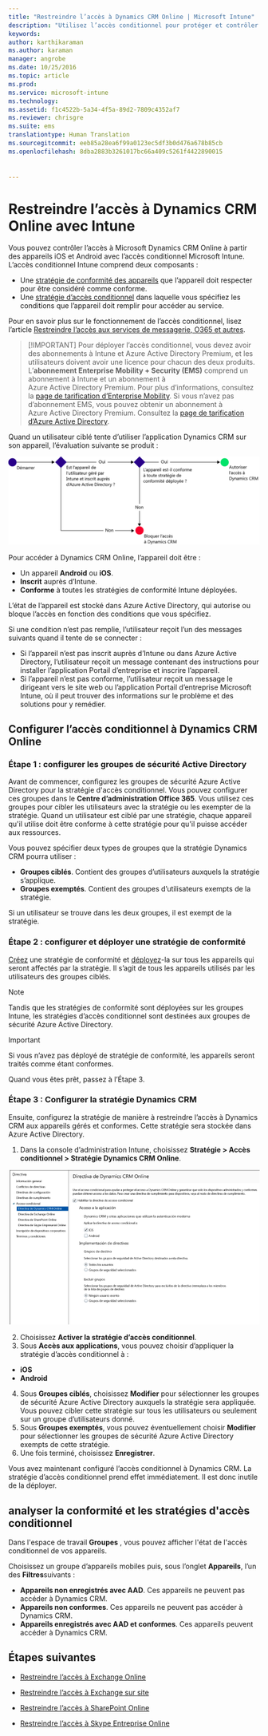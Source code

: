 ```yaml
---
title: "Restreindre l’accès à Dynamics CRM Online | Microsoft Intune"
description: "Utilisez l’accès conditionnel pour protéger et contrôler l’accès à Dynamics CRM Online."
keywords: 
author: karthikaraman
ms.author: karaman
manager: angrobe
ms.date: 10/25/2016
ms.topic: article
ms.prod: 
ms.service: microsoft-intune
ms.technology: 
ms.assetid: f1c4522b-5a34-4f5a-89d2-7809c4352af7
ms.reviewer: chrisgre
ms.suite: ems
translationtype: Human Translation
ms.sourcegitcommit: eeb85a28ea6f99a0123ec5df3b0d476a678b85cb
ms.openlocfilehash: 8dba2883b3261017bc66a409c5261f4422890015


---
```


# <a name="restrict-access-to-dynamics-crm-online-with-intune"></a>Restreindre l’accès à Dynamics CRM Online avec Intune
Vous pouvez contrôler l’accès à Microsoft Dynamics CRM Online à partir des appareils iOS et Android avec l’accès conditionnel Microsoft Intune.  L’accès conditionnel Intune comprend deux composants :
* Une [stratégie de conformité des appareils](introduction-to-device-compliance-policies-in-microsoft-intune.md) que l’appareil doit respecter pour être considéré comme conforme.
* Une [stratégie d’accès conditionnel](restrict-access-to-email-and-o365-services-with-microsoft-intune.md) dans laquelle vous spécifiez les conditions que l’appareil doit remplir pour accéder au service.

Pour en savoir plus sur le fonctionnement de l’accès conditionnel, lisez l’article [Restreindre l’accès aux services de messagerie, O365 et autres](restrict-access-to-email-and-o365-services-with-microsoft-intune.md).

> [!IMPORTANT] Pour déployer l’accès conditionnel, vous devez avoir des abonnements à Intune et Azure Active Directory Premium, et les utilisateurs doivent avoir une licence pour chacun des deux produits. L’**abonnement Enterprise Mobility + Security (EMS)** comprend un abonnement à Intune et un abonnement à Azure Active Directory Premium. Pour plus d’informations, consultez la [page de tarification d’Enterprise Mobility](https://www.microsoft.com/en-us/cloud-platform/enterprise-mobility-pricing). Si vous n’avez pas d’abonnement EMS, vous pouvez obtenir un abonnement à Azure Active Directory Premium. Consultez la [page de tarification d’Azure Active Directory](https://azure.microsoft.com/en-us/pricing/details/active-directory/).

Quand un utilisateur ciblé tente d’utiliser l’application Dynamics CRM sur son appareil, l’évaluation suivante se produit :

![Diagramme qui montre les points de décision utilisés pour déterminer si un appareil est autorisé ou non à accéder à un service](../media/mdm-ca-dynamics-crm-flow-diagram.png)

Pour accéder à Dynamics CRM Online, l’appareil doit être :
* Un appareil **Android** ou **iOS**.
* **Inscrit** auprès d’Intune.
* **Conforme** à toutes les stratégies de conformité Intune déployées.

L’état de l’appareil est stocké dans Azure Active Directory, qui autorise ou bloque l’accès en fonction des conditions que vous spécifiez.

Si une condition n’est pas remplie, l’utilisateur reçoit l’un des messages suivants quand il tente de se connecter :
* Si l’appareil n’est pas inscrit auprès d’Intune ou dans Azure Active Directory, l’utilisateur reçoit un message contenant des instructions pour installer l’application Portail d’entreprise et inscrire l’appareil.
* Si l’appareil n’est pas conforme, l’utilisateur reçoit un message le dirigeant vers le site web ou l’application Portail d’entreprise Microsoft Intune, où il peut trouver des informations sur le problème et des solutions pour y remédier.

## <a name="configure-conditional-access-for-dynamics-crm-online"></a>Configurer l’accès conditionnel à Dynamics CRM Online  
### <a name="step-1-configure-active-directory-security-groups"></a>Étape 1 : configurer les groupes de sécurité Active Directory

Avant de commencer, configurez les groupes de sécurité Azure Active Directory pour la stratégie d'accès conditionnel. Vous pouvez configurer ces groupes dans le **Centre d’administration Office 365**. Vous utilisez ces groupes pour cibler les utilisateurs avec la stratégie ou les exempter de la stratégie. Quand un utilisateur est ciblé par une stratégie, chaque appareil qu'il utilise doit être conforme à cette stratégie pour qu'il puisse accéder aux ressources.

Vous pouvez spécifier deux types de groupes que la stratégie Dynamics CRM pourra utiliser :
* **Groupes ciblés**. Contient des groupes d’utilisateurs auxquels la stratégie s’applique.
* **Groupes exemptés**. Contient des groupes d’utilisateurs exempts de la stratégie.

Si un utilisateur se trouve dans les deux groupes, il est exempt de la stratégie.

### <a name="step-2-configure-and-deploy-a-compliance-policy"></a>Étape 2 : configurer et déployer une stratégie de conformité
[Créez](create-a-device-compliance-policy-in-microsoft-intune.md) une stratégie de conformité et [déployez](deploy-and-monitor-a-device-compliance-policy-in-microsoft-intune.md)-la sur tous les appareils qui seront affectés par la stratégie. Il s’agit de tous les appareils utilisés par les utilisateurs des groupes ciblés.

> [!NOTE]
> Tandis que les stratégies de conformité sont déployées sur les groupes Intune, les stratégies d’accès conditionnel sont destinées aux groupes de sécurité Azure Active Directory.

> [!IMPORTANT]
> Si vous n’avez pas déployé de stratégie de conformité, les appareils seront traités comme étant conformes.

Quand vous êtes prêt, passez à l’Étape 3.
### <a name="step-3-configure-the-dynamics-crm-policy"></a>Étape 3 : Configurer la stratégie Dynamics CRM
Ensuite, configurez la stratégie de manière à restreindre l’accès à Dynamics CRM aux appareils gérés et conformes. Cette stratégie sera stockée dans Azure Active Directory.

1.  Dans la console d’administration Intune, choisissez **Stratégie > Accès conditionnel > Stratégie Dynamics CRM Online**.

  ![Capture d’écran de la page de stratégie d’accès conditionnel Dynamics CRM Online](../media/mdm-ca-dynamics-crm-policy-configuration.png)

2.  Choisissez **Activer la stratégie d’accès conditionnel**.
3.  Sous **Accès aux applications**, vous pouvez choisir d’appliquer la stratégie d’accès conditionnel à :
  * **iOS**
  * **Android**
4.  Sous **Groupes ciblés**, choisissez **Modifier** pour sélectionner les groupes de sécurité Azure Active Directory auxquels la stratégie sera appliquée. Vous pouvez cibler cette stratégie sur tous les utilisateurs ou seulement sur un groupe d’utilisateurs donné.
5.  Sous **Groupes exemptés**, vous pouvez éventuellement choisir **Modifier** pour sélectionner les groupes de sécurité Azure Active Directory exempts de cette stratégie.
6.  Une fois terminé, choisissez **Enregistrer**.

Vous avez maintenant configuré l’accès conditionnel à Dynamics CRM. La stratégie d’accès conditionnel prend effet immédiatement. Il est donc inutile de la déployer.
##  <a name="monitor-the-compliance-and-conditional-access-policies"></a>analyser la conformité et les stratégies d'accès conditionnel

Dans l'espace de travail **Groupes** , vous pouvez afficher l'état de l'accès conditionnel de vos appareils.

Choisissez un groupe d’appareils mobiles puis, sous l’onglet **Appareils**, l’un des **Filtres**suivants :
* **Appareils non enregistrés avec AAD**. Ces appareils ne peuvent pas accéder à Dynamics CRM.
* **Appareils non conformes**. Ces appareils ne peuvent pas accéder à Dynamics CRM.
* **Appareils enregistrés avec AAD et conformes**. Ces appareils peuvent accéder à Dynamics CRM.

##  <a name="next-steps"></a>Étapes suivantes
* [Restreindre l’accès à Exchange Online](restrict-access-to-exchange-online-with-microsoft-intune.md)

* [Restreindre l’accès à Exchange sur site](restrict-access-to-exchange-onpremises-with-microsoft-intune.md)
* [Restreindre l’accès à SharePoint Online](restrict-access-to-sharepoint-online-with-microsoft-intune.md)

* [Restreindre l’accès à Skype Entreprise Online](restrict-access-to-skype-for-business-online-with-microsoft-intune.md)



<!--HONumber=Nov16_HO4-->


